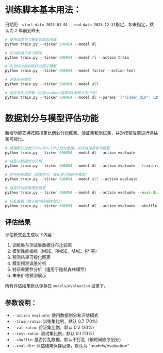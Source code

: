 # 训练脚本基本用法：

日期用`--start-date 2023-01-01 --end-date 2023-12-31`指定，如未指定，默认为 2 年前到昨天

```python
# 使用深度学习模型训练和测试
python train.py --ticker 600054 --model dl

# 仅训练强化学习模型
python train.py --ticker 600054 --model rl --action train

# 仅测试之前训练好的因子模型
python train.py --ticker 600054 --model factor --action test

# 训练所有模型
python train.py --ticker 600054 --model all

# 指定自定义参数（注意windows需要加\来转义双引号）
python train.py --ticker 600054 --model dl --params '{"hidden_dim": 128, "epochs": 100}'
```

# 数据划分与模型评估功能

新增功能支持按照指定比例划分训练集、验证集和测试集，并对模型性能进行评估和可视化。

```python
# 使用默认比例(70%/20%/10%)划分数据，并评估深度学习模型
python train.py --ticker 600054 --model dl --action evaluate

# 自定义数据划分比例
python train.py --ticker 600054 --model dl --action evaluate --train-ratio 0.8 --val-ratio 0.1 --test-ratio 0.1

# 评估所有模型（深度学习、强化学习和因子模型）
python train.py --ticker 600054 --model all --action evaluate

# 指定评估结果保存目录
python train.py --ticker 600054 --model dl --action evaluate --eval-dir ./evaluation_results

# 打乱数据（默认按时间顺序划分）
python train.py --ticker 600054 --model dl --action evaluate --shuffle
```

## 评估结果

评估模式会生成以下内容：

1. 训练集与测试集数据分布比较图
2. 模型性能指标（MSE、RMSE、MAE、R² 等）
3. 预测结果可视化图表
4. 模型预测误差分析
5. 特征重要性分析（适用于随机森林模型）
6. 未来价格预测展示

所有评估结果默认保存在 `models/evaluation` 目录下。

## 参数说明：

- `--action evaluate`: 使用数据划分和评估模式
- `--train-ratio`: 训练集比例，默认 0.7 (70%)
- `--val-ratio`: 验证集比例，默认 0.2 (20%)
- `--test-ratio`: 测试集比例，默认 0.1 (10%)
- `--shuffle`: 是否打乱数据，默认不打乱（按时间顺序划分）
- `--eval-dir`: 评估结果保存目录，默认为 "models/evaluation"
